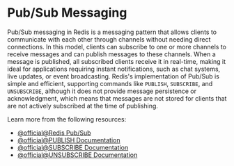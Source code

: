 # Pub/Sub Messaging

Pub/Sub messaging in Redis is a messaging pattern that allows clients to communicate with each other through channels without needing direct connections. In this model, clients can subscribe to one or more channels to receive messages and can publish messages to these channels. When a message is published, all subscribed clients receive it in real-time, making it ideal for applications requiring instant notifications, such as chat systems, live updates, or event broadcasting. Redis's implementation of Pub/Sub is simple and efficient, supporting commands like `PUBLISH`, `SUBSCRIBE`, and `UNSUBSCRIBE`, although it does not provide message persistence or acknowledgment, which means that messages are not stored for clients that are not actively subscribed at the time of publishing.

Learn more from the following resources:

- [@official@Redis Pub/Sub](https://redis.io/docs/latest/develop/interact/pubsub/)
- [@official@PUBLISH Documentation](https://redis.io/docs/latest/commands/publish/)
- [@official@SUBSCRIBE Documentation](https://redis.io/docs/latest/commands/subscribe/)
- [@official@UNSUBSCRIBE Documentation](https://redis.io/docs/latest/commands/unsubscribe/)